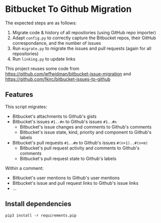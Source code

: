 # Bitbucket To Github Migration

The expected steps are as follows:
1. Migrate code & history of all repositories (using GitHub repo importer)
2. Adapt `config.py` to correctly capture the Bitbucket repos, their GitHub correspondance, and the number of issues
3. Run `migrate.py` to migrate the issues and pull requests (again for all repositories)
4. Run `linking.py` to update links

This project reuses some code from https://github.com/jeffwidman/bitbucket-issue-migration and https://github.com/fkirc/bitbucket-issues-to-github


## Features

This script migrates:

* Bitbucket's attachments to Github's gists
* Bitbucket's issues `#1..#n` to Github's issues `#1..#n`
  * Bitbucket's issue changes and comments to Github's comments
  * Bitbucket's issue state, kind, priority and component to Github's labels
* Bitbucket's pull requests `#1..#m` to Github's issues `#(n+1)..#(n+m)`
  * Bitbucket's pull request activity and comments to Github's comments
  * Bitbucket's pull request state to Github's labels

Within a comment:

* Bitbucket's user mentions to Github's user mentions
* Bitbucket's issue and pull request links to Github's issue links
* ...


## Install dependencies

`pip3 install -r requirements.pip`
